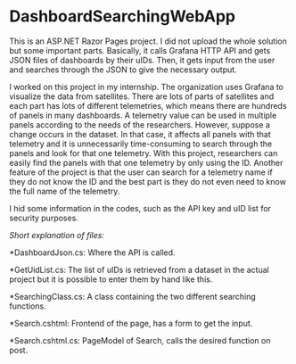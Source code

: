 # DashboardSearchingWebApp
This is an ASP.NET Razor Pages project. I did not upload the whole solution but some important parts. Basically, it calls Grafana HTTP API and gets JSON files of dashboards by their uIDs. Then, it gets input from the user and searches through the JSON to give the necessary output.

I worked on this project in my internship. The organization uses Grafana to visualize the data from satellites. There are lots of parts of satellites and each part has lots of different telemetries, which means there are hundreds of panels in many dashboards. A telemetry value can be used in multiple panels according to the needs of the researchers. However, suppose a change occurs in the dataset. In that case, it affects all panels with that telemetry and it is unnecessarily time-consuming to search through the panels and look for that one telemetry. With this project, researchers can easily find the panels with that one telemetry by only using the ID. Another feature of the project is that the user can search for a telemetry name if they do not know the ID and the best part is they do not even need to know the full name of the telemetry.

I hid some information in the codes, such as the API key and uID list for security purposes.

_Short explanation of files:_

*DashboardJson.cs: Where the API is called.

*GetUidList.cs: The list of uIDs is retrieved from a dataset in the actual project but it is possible to enter them by hand like this.

*SearchingClass.cs: A class containing the two different searching functions.

*Search.cshtml: Frontend of the page, has a form to get the input.

*Search.cshtml.cs: PageModel of Search, calls the desired function on post.

